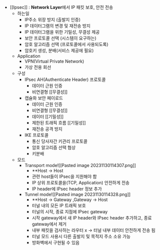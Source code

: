 - [[Ipsec]] : **Network Layer**에서 IP 패킷 보호, 안전 전송
	- 하는일
		- IP주소 위장 방지 (출발지 인증)
		- IP 데이터그램의 변경 및 재전송 방지
		- IP 데이터그램을 위한 기밀성, 무결성 제공
		- 보안 프로토콜 선택 (시스템이 요구하는)
		- 암호 알고리즘 선택 (프로토콜에서 사용되도록)
		- 암호키 생성, 분배(서비스 제공에 필요)
	- Application
		- VPN(Virtual Private Network)
		- 가상 전용 회선
	- 구성
		- IPsec AH(Authenticate Header) 프로토콜
			- 데이터 근원 인증
			- 비연결형 [[무결성]] 
		- 캡슐화 보안 페이로드
			- 데이터 근원 인증
			- 비연결형 [[무결성]] 
			- 데이터 [[기밀성]] 
			- 제한된 트래픽 흐름 [[기밀성]] 
			- 재전송 공격 방지
		- IKE 프로토콜
			- 통신 당사자간 키관리 프로토콜
			- 암호 알고리즘 선택 협상
			- 키분배
	- 모드
		- Transport mode![[Pasted image 20231130114307.png]]
			- **Host → Host
			- 관련 host들이 IPsec을 지원해야 함
			- IP 상위 프로토콜을(TCP, Application) 안전하게 전송
			- IP header에 IPsec header 정보 추가
		- Tunnel mode![[Pasted image 20231130114328.png]]
			- **Host → Gateway ,Gateway → Host
			- 터널 내의 모든 IP 트래픽 보호
			- 터널의 시작, 종료 지점에 IPsec gateway
			- 시작 gateway에서 새 IP header와 IPsec header 추가하고, 종료 gateway에서 제거 
			- 내부 패킷을 검사하는 라우터 x → 터널 내부 데이터 안전하게 전송 됨
			- 터널 모드 사용시 다른 출발지 및 목적지 주소 소유 가능
			- 방화벽에서 구현될 수 있음